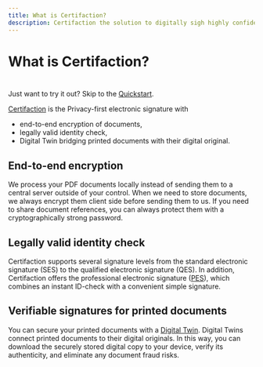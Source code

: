 ```yaml
---
title: What is Certifaction?
description: Certifaction the solution to digitally sigh highly confidential documents
---
```


# What is Certifaction?

<div class="tip custom-block" style="padding-top: 8px">

Just want to try it out? Skip to the [Quickstart](./getting-started).

</div>

[Certifaction](https://certifaction.com) is the Privacy-first electronic signature with

- end-to-end encryption of documents,
- legally valid identity check,
- Digital Twin bridging printed documents with their digital original.

## End-to-end encryption

We process your PDF documents locally instead of sending them to a central server outside of your control.
When we need to store documents, we always encrypt them client side before sending them to us.
If you need to share document references, you can always protect them with a cryptographically strong
password.

## Legally valid identity check

Certifaction supports several signature levels from the standard electronic signature (SES) to the
qualified electronic signature (QES). In addition, Certifaction offers the professional
electronic signature ([PES](https://certifaction.com/professional-electronic-signature-pes/)),
which combines an instant ID-check with a convenient simple signature.

## Verifiable signatures for printed documents

You can secure your printed documents with a [Digital Twin](https://certifaction.com/digital-twin/).
Digital Twins connect printed documents to their digital originals.
In this way, you can download the securely stored digital copy to your device, verify its authenticity,
and eliminate any document fraud risks.
